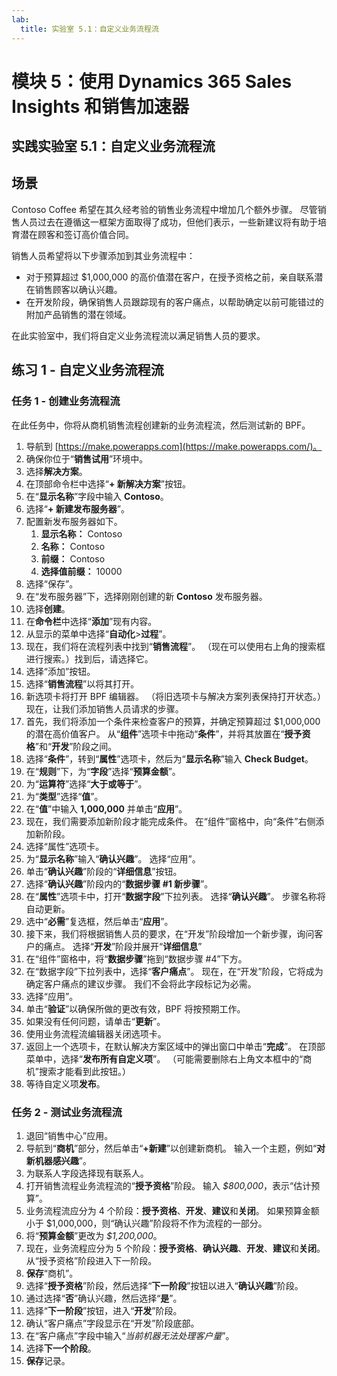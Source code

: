 ```yaml
---
lab:
  title: 实验室 5.1：自定义业务流程流
---
```


# 模块 5：使用 Dynamics 365 Sales Insights 和销售加速器 

## 实践实验室 5.1：自定义业务流程流

## 场景

Contoso Coffee 希望在其久经考验的销售业务流程中增加几个额外步骤。 尽管销售人员过去在遵循这一框架方面取得了成功，但他们表示，一些新建议将有助于培育潜在顾客和签订高价值合同。

销售人员希望将以下步骤添加到其业务流程中：

-   对于预算超过 \$1,000,000 的高价值潜在客户，在授予资格之前，亲自联系潜在销售顾客以确认兴趣。
-   在开发阶段，确保销售人员跟踪现有的客户痛点，以帮助确定以前可能错过的附加产品销售的潜在领域。

在此实验室中，我们将自定义业务流程流以满足销售人员的要求。

## 练习 1 - 自定义业务流程流

### 任务 1 - 创建业务流程流

在此任务中，你将从商机销售流程创建新的业务流程流，然后测试新的 BPF。

1.  导航到 [https://make.powerapps.com](https://make.powerapps.com/)。
2.  确保你位于“**销售试用**”环境中。
3.  选择**解决方案**。
4.  在顶部命令栏中选择“**+ 新解决方案**”按钮。
5.  在“**显示名称**”字段中输入 **Contoso**。
6.  选择“**+ 新建发布服务器**”。
7.  配置新发布服务器如下。
    1.  **显示名称：** Contoso
    2.  **名称：** Contoso
    3.  **前缀：** Contoso
    4.  **选择值前缀：** 10000
8.  选择“保存”。
9.  在“发布服务器”下，选择刚刚创建的新 **Contoso** 发布服务器。
10. 选择**创建**。
11. 在**命令栏**中选择“**添加**”现有内容。
12. 从显示的菜单中选择“**自动化**\>**过程**”。
13. 现在，我们将在流程列表中找到“**销售流程**”。 （现在可以使用右上角的搜索框进行搜索。）找到后，请选择它。
14. 选择“添加”按钮。
15. 选择“**销售流程**”以将其打开。
16. 新选项卡将打开 BPF 编辑器。 （将旧选项卡与解决方案列表保持打开状态。）现在，让我们添加销售人员请求的步骤。
17. 首先，我们将添加一个条件来检查客户的预算，并确定预算超过 \$1,000,000 的潜在高价值客户。 从“**组件**”选项卡中拖动“**条件**”，并将其放置在“**授予资格**”和“**开发**”阶段之间。
18. 选择“**条件**”，转到“**属性**”选项卡，然后为“**显示名称**”输入 **Check Budget**。
19. 在“**规则**”下，为“**字段**”选择“**预算金额**”。
20. 为“**运算符**”选择“**大于或等于**”。
21. 为“**类型**”选择“**值**”。
22. 在“**值**”中输入 **1,000,000** 并单击“**应用**”。
23. 现在，我们需要添加新阶段才能完成条件。 在“组件”窗格中，向“条件”右侧添加新阶段。
24. 选择“属性”选项卡。
25. 为“**显示名称**”输入“**确认兴趣**”。 选择“应用”。
26. 单击“**确认兴趣**”阶段的“**详细信息**”按钮。
27. 选择“**确认兴趣**”阶段内的“**数据步骤 \#1 新步骤**”。
28. 在“**属性**”选项卡中，打开“**数据字段**”下拉列表。 选择“**确认兴趣**”。 步骤名称将自动更新。
29. 选中“**必需**”复选框，然后单击“**应用**”。
30. 接下来，我们将根据销售人员的要求，在“开发”阶段增加一个新步骤，询问客户的痛点。 选择“**开发**”阶段并展开“**详细信息**”
31. 在“组件”窗格中，将“**数据步骤**”拖到“数据步骤 \#4”下方。
32. 在“数据字段”下拉列表中，选择“**客户痛点**”。 现在，在“开发”阶段，它将成为确定客户痛点的建议步骤。 我们不会将此字段标记为必需。
33. 选择“应用”。
34. 单击“**验证**”以确保所做的更改有效，BPF 将按预期工作。
35. 如果没有任何问题，请单击“**更新**”。
36. 使用业务流程流编辑器关闭选项卡。
37. 返回上一个选项卡，在默认解决方案区域中的弹出窗口中单击“**完成**”。 在顶部菜单中，选择“**发布所有自定义项**”。 （可能需要删除右上角文本框中的“商机”搜索才能看到此按钮。）
38. 等待自定义项**发布**。

### 任务 2 - 测试业务流程流

1.  退回“销售中心”应用。
2.  导航到“**商机**”部分，然后单击“**+新建**”以创建新商机。 输入一个主题，例如“**对新机器感兴趣**”。
3.  为联系人字段选择现有联系人。
4.  打开销售流程业务流程流的“**授予资格**”阶段。 输入 *\$800,000*，表示“估计预算”。
5.  业务流程流应分为 4 个阶段：**授予资格**、**开发**、**建议**和**关闭**。 如果预算金额小于 \$1,000,000，则“确认兴趣”阶段将不作为流程的一部分。
6.  将“**预算金额**”更改为 *\$1,200,000*。
7.  现在，业务流程应分为 5 个阶段：**授予资格**、**确认兴趣**、**开发**、**建议**和**关闭**。 从“授予资格”阶段进入下一阶段。
8.  **保存**“商机”。
9.  选择“**授予资格**”阶段，然后选择“**下一阶段**”按钮以进入“**确认兴趣**”阶段。
10. 通过选择“**否**”确认兴趣，然后选择“**是**”。
11. 选择“**下一阶段**”按钮，进入“**开发**”阶段。
12. 确认“客户痛点”字段显示在“开发”阶段底部。
13. 在“客户痛点”字段中输入“*当前机器无法处理客户量*”。
14. 选择**下一个阶段**。
15. **保存**记录。

